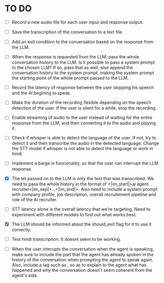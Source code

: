 # TO DO

- [ ] Record a new audio file for each user input and response output. 
- [ ] Save the transcription of the conversation to a text file.
- [ ] Add an exit condition to the conversation based on the response from the LLM.
- [ ] When the response is requested from the LLM, pass the whole conversation history to the LLM. Is it possible to pass a system prompt to the chosen LLM? If so, pass that as well, else append the conversation history to the system prompt, making the system prompt the starting point of the whole prompt passed to the LLM.
- [ ] Record the latency of response between the user stopping his speech and the AI begining to speak.
- [ ] Make the duration of the recording flexible depending on the speech detection of the user. If the user is silent for a while, stop the recording.
- [ ] Enable streaming of audio to the user instead of waiting for the entire response from the LLM, and then converting it to the audio and playing it.
- [ ] Check if whisper is able to detect the language of the user. If not, try to detect it and then transcribe the audio in the detected language. Change the STT model if whisper is not able to detect the language or work in hindi.
- [ ] Implement a barge in funcionality, so that the user can interrupt the LLM response.

- [x] The tet passed on to the LLM is only the text that was transcribed. We need to pass the whole history in the format of <|im_start|>ai agent recruiter<|im_sep|>...<|im_end|>. Also need to include a system prompt with company profile, job description, overall recruitement pipeline and role of the AI recruiter.
- [ ] STT latency alone is the overall latency that we're targeting. Need to experiment with different models to find out what works best.
- [x] The LLM should be informed about the should_exit flag for it to use it correctly.

- [ ] Test hindi transcription. It doesnt seem to be working. 
- [ ] When the user interupts the conversation when the agent is speaking, make sure to include the part that the agent has already spoken in the history of the conversation when prompting the agent to speak again. Also, include a tag such as <user interupted while speaking hence cutoff mid speaking>, so as to explain to the agent what has happened and why the conversation doesn't seem coherent from the agent's side. 